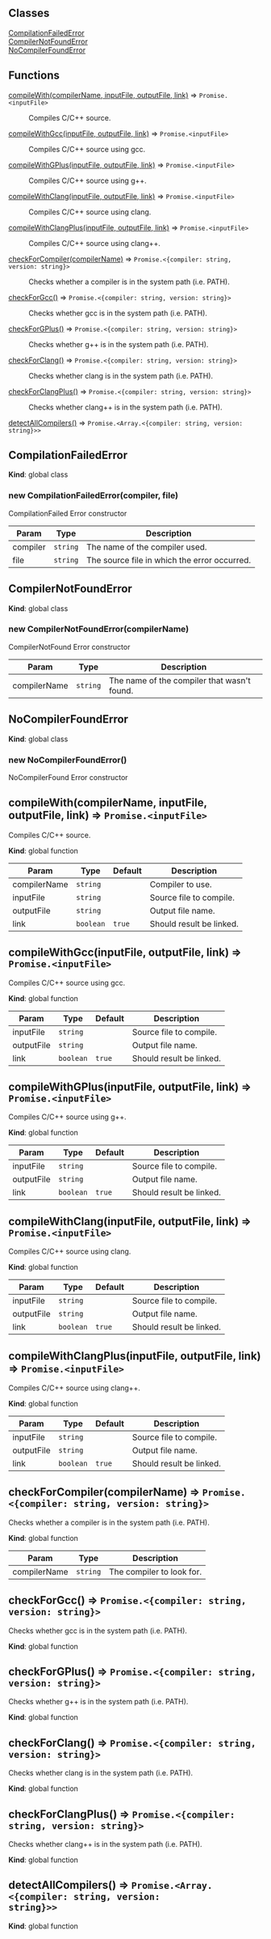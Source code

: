 ## Classes

<dl>
<dt><a href="#CompilationFailedError">CompilationFailedError</a></dt>
<dd></dd>
<dt><a href="#CompilerNotFoundError">CompilerNotFoundError</a></dt>
<dd></dd>
<dt><a href="#NoCompilerFoundError">NoCompilerFoundError</a></dt>
<dd></dd>
</dl>

## Functions

<dl>
<dt><a href="#compileWith">compileWith(compilerName, inputFile, outputFile, link)</a> ⇒ <code>Promise.&lt;inputFile&gt;</code></dt>
<dd><p>Compiles C/C++ source.</p>
</dd>
<dt><a href="#compileWithGcc">compileWithGcc(inputFile, outputFile, link)</a> ⇒ <code>Promise.&lt;inputFile&gt;</code></dt>
<dd><p>Compiles C/C++ source using gcc.</p>
</dd>
<dt><a href="#compileWithGPlus">compileWithGPlus(inputFile, outputFile, link)</a> ⇒ <code>Promise.&lt;inputFile&gt;</code></dt>
<dd><p>Compiles C/C++ source using g++.</p>
</dd>
<dt><a href="#compileWithClang">compileWithClang(inputFile, outputFile, link)</a> ⇒ <code>Promise.&lt;inputFile&gt;</code></dt>
<dd><p>Compiles C/C++ source using clang.</p>
</dd>
<dt><a href="#compileWithClangPlus">compileWithClangPlus(inputFile, outputFile, link)</a> ⇒ <code>Promise.&lt;inputFile&gt;</code></dt>
<dd><p>Compiles C/C++ source using clang++.</p>
</dd>
<dt><a href="#checkForCompiler">checkForCompiler(compilerName)</a> ⇒ <code>Promise.&lt;{compiler: string, version: string}&gt;</code></dt>
<dd><p>Checks whether a compiler is in the system path (i.e. PATH).</p>
</dd>
<dt><a href="#checkForGcc">checkForGcc()</a> ⇒ <code>Promise.&lt;{compiler: string, version: string}&gt;</code></dt>
<dd><p>Checks whether gcc is in the system path (i.e. PATH).</p>
</dd>
<dt><a href="#checkForGPlus">checkForGPlus()</a> ⇒ <code>Promise.&lt;{compiler: string, version: string}&gt;</code></dt>
<dd><p>Checks whether g++ is in the system path (i.e. PATH).</p>
</dd>
<dt><a href="#checkForClang">checkForClang()</a> ⇒ <code>Promise.&lt;{compiler: string, version: string}&gt;</code></dt>
<dd><p>Checks whether clang is in the system path (i.e. PATH).</p>
</dd>
<dt><a href="#checkForClangPlus">checkForClangPlus()</a> ⇒ <code>Promise.&lt;{compiler: string, version: string}&gt;</code></dt>
<dd><p>Checks whether clang++ is in the system path (i.e. PATH).</p>
</dd>
<dt><a href="#detectAllCompilers">detectAllCompilers()</a> ⇒ <code>Promise.&lt;Array.&lt;{compiler: string, version: string}&gt;&gt;</code></dt>
<dd></dd>
</dl>

<a name="CompilationFailedError"></a>

## CompilationFailedError
**Kind**: global class  
<a name="new_CompilationFailedError_new"></a>

### new CompilationFailedError(compiler, file)
CompilationFailed Error constructor


| Param | Type | Description |
| --- | --- | --- |
| compiler | <code>string</code> | The name of the compiler used. |
| file | <code>string</code> | The source file in which the error occurred. |

<a name="CompilerNotFoundError"></a>

## CompilerNotFoundError
**Kind**: global class  
<a name="new_CompilerNotFoundError_new"></a>

### new CompilerNotFoundError(compilerName)
CompilerNotFound Error constructor


| Param | Type | Description |
| --- | --- | --- |
| compilerName | <code>string</code> | The name of the compiler that wasn't found. |

<a name="NoCompilerFoundError"></a>

## NoCompilerFoundError
**Kind**: global class  
<a name="new_NoCompilerFoundError_new"></a>

### new NoCompilerFoundError()
NoCompilerFound Error constructor

<a name="compileWith"></a>

## compileWith(compilerName, inputFile, outputFile, link) ⇒ <code>Promise.&lt;inputFile&gt;</code>
Compiles C/C++ source.

**Kind**: global function  

| Param | Type | Default | Description |
| --- | --- | --- | --- |
| compilerName | <code>string</code> |  | Compiler to use. |
| inputFile | <code>string</code> |  | Source file to compile. |
| outputFile | <code>string</code> |  | Output file name. |
| link | <code>boolean</code> | <code>true</code> | Should result be linked. |

<a name="compileWithGcc"></a>

## compileWithGcc(inputFile, outputFile, link) ⇒ <code>Promise.&lt;inputFile&gt;</code>
Compiles C/C++ source using gcc.

**Kind**: global function  

| Param | Type | Default | Description |
| --- | --- | --- | --- |
| inputFile | <code>string</code> |  | Source file to compile. |
| outputFile | <code>string</code> |  | Output file name. |
| link | <code>boolean</code> | <code>true</code> | Should result be linked. |

<a name="compileWithGPlus"></a>

## compileWithGPlus(inputFile, outputFile, link) ⇒ <code>Promise.&lt;inputFile&gt;</code>
Compiles C/C++ source using g++.

**Kind**: global function  

| Param | Type | Default | Description |
| --- | --- | --- | --- |
| inputFile | <code>string</code> |  | Source file to compile. |
| outputFile | <code>string</code> |  | Output file name. |
| link | <code>boolean</code> | <code>true</code> | Should result be linked. |

<a name="compileWithClang"></a>

## compileWithClang(inputFile, outputFile, link) ⇒ <code>Promise.&lt;inputFile&gt;</code>
Compiles C/C++ source using clang.

**Kind**: global function  

| Param | Type | Default | Description |
| --- | --- | --- | --- |
| inputFile | <code>string</code> |  | Source file to compile. |
| outputFile | <code>string</code> |  | Output file name. |
| link | <code>boolean</code> | <code>true</code> | Should result be linked. |

<a name="compileWithClangPlus"></a>

## compileWithClangPlus(inputFile, outputFile, link) ⇒ <code>Promise.&lt;inputFile&gt;</code>
Compiles C/C++ source using clang++.

**Kind**: global function  

| Param | Type | Default | Description |
| --- | --- | --- | --- |
| inputFile | <code>string</code> |  | Source file to compile. |
| outputFile | <code>string</code> |  | Output file name. |
| link | <code>boolean</code> | <code>true</code> | Should result be linked. |

<a name="checkForCompiler"></a>

## checkForCompiler(compilerName) ⇒ <code>Promise.&lt;{compiler: string, version: string}&gt;</code>
Checks whether a compiler is in the system path (i.e. PATH).

**Kind**: global function  

| Param | Type | Description |
| --- | --- | --- |
| compilerName | <code>string</code> | The compiler to look for. |

<a name="checkForGcc"></a>

## checkForGcc() ⇒ <code>Promise.&lt;{compiler: string, version: string}&gt;</code>
Checks whether gcc is in the system path (i.e. PATH).

**Kind**: global function  
<a name="checkForGPlus"></a>

## checkForGPlus() ⇒ <code>Promise.&lt;{compiler: string, version: string}&gt;</code>
Checks whether g++ is in the system path (i.e. PATH).

**Kind**: global function  
<a name="checkForClang"></a>

## checkForClang() ⇒ <code>Promise.&lt;{compiler: string, version: string}&gt;</code>
Checks whether clang is in the system path (i.e. PATH).

**Kind**: global function  
<a name="checkForClangPlus"></a>

## checkForClangPlus() ⇒ <code>Promise.&lt;{compiler: string, version: string}&gt;</code>
Checks whether clang++ is in the system path (i.e. PATH).

**Kind**: global function  
<a name="detectAllCompilers"></a>

## detectAllCompilers() ⇒ <code>Promise.&lt;Array.&lt;{compiler: string, version: string}&gt;&gt;</code>
**Kind**: global function  
